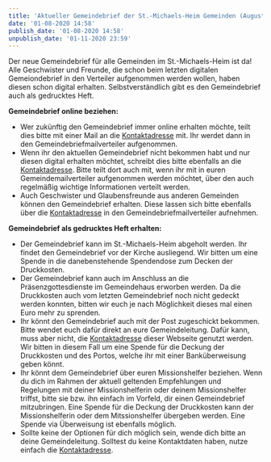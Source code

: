```yaml
---
title: 'Aktueller Gemeindebrief der St.-Michaels-Heim Gemeinden (August bis Oktober 2020)'
date: '01-08-2020 14:58'
publish_date: '01-08-2020 14:58'
unpublish_date: '01-11-2020 23:59'
---
```


Der neue Gemeindebrief für alle Gemeinden im St.-Michaels-Heim ist da! Alle Geschwister und Freunde, die schon beim letzten digitalen Gemeiondebrief in den Verteiler aufgenommen werden wollen, haben diesen schon digital erhalten. Selbstverständlich gibt es den Gemeindebrief auch als gedrucktes Heft.

**Gemeindebrief online beziehen:**
* Wer zukünftig den Gemeindebrief immer online erhalten möchte, teilt dies bitte mit einer Mail an die [Kontaktadresse](https://smh-gemeinden.de/kontakt) mit. Ihr werdet dann in den Gemeindebriefmailverteiler aufgenommen.
* Wenn ihr den aktuellen Gemeindebrief nicht bekommen habt und nur diesen digital erhalten möchtet, schreibt dies bitte ebenfalls an die [Kontaktadresse](https://smh-gemeinden.de/kontakt). Bitte teilt dort auch mit, wenn ihr mit in euren Gemeindemailverteiler aufgenommen werden möchtet, über den auch regelmäßig wichtige Informationen verteilt werden.
* Auch Geschwister und Glaubensfreunde aus anderen Gemeinden können den Gemeindebrief erhalten. Diese lassen sich bitte ebenfalls über die [Kontaktadresse](https://smh-gemeinden.de/kontakt) in den Gemeindebriefmailverteiler aufnehmen.

**Gemeindebrief als gedrucktes Heft erhalten:**
* Der Gemeindebrief kann im St.-Michaels-Heim abgeholt werden. Ihr findet den Gemeindebrief vor der Kirche ausliegend. Wir bitten um eine Spende in die danebenstehende Spendendose zum Decken der Druckkosten.
* Der Gemeindebrief kann auch im Anschluss an die Präsenzgottesdienste im Gemeindehaus erworben werden. Da die Druckkosten auch vom letzten Gemeindebrief noch nicht gedeckt werden konnten, bitten wir euch je nach Möglichkeit dieses mal einen Euro mehr zu sprenden.
* Ihr könnt den Gemeindebrief auch mit der Post zugeschickt bekommen. Bitte wendet euch dafür direkt an eure Gemeindeleitung. Dafür kann, muss aber nicht, die [Kontaktadresse](https://smh-gemeinden.de/kontakt) dieser Webseite genutzt werden. Wir bitten in diesem Fall um eine Spende für die Deckung der Druckkosten und des Portos, welche ihr mit einer Banküberweisung geben könnt.
* Ihr könnt dem Gemeindebrief über euren Missionshelfer beziehen. Wenn du dich im Rahmen der aktuell geltenden Empfehlungen und Regelungen mit deiner Missionshelferin oder deinem Missionshelfer triffst, bitte sie bzw. ihn einfach im Vorfeld, dir einen Gemeindebrief mitzubringen. Eine Spende für die Deckung der Druckkosten kann der Missionshelferin oder dem Mitssionshelfer übergeben werden. Eine Spende via Überweisung ist ebenfalls möglich.
* Sollte keine der Optionen für dich möglich sein, wende dich bitte an deine Gemeindeleitung. Solltest du keine Kontaktdaten haben, nutze einfach die [Kontaktadresse](https://smh-gemeinden.de/kontakt).